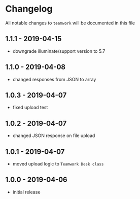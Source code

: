 # Changelog

All notable changes to `teamwork` will be documented in this file

## 1.1.1 - 2019-04-15
- downgrade illuminate/support version to 5.7

## 1.1.0 - 2019-04-08
- changed responses from JSON to array

## 1.0.3 - 2019-04-07
- fixed upload test

## 1.0.2 - 2019-04-07
- changed JSON response on file upload

## 1.0.1 - 2019-04-07
- moved upload logic to `Teamwork Desk class`

## 1.0.0 - 2019-04-06
- initial release
